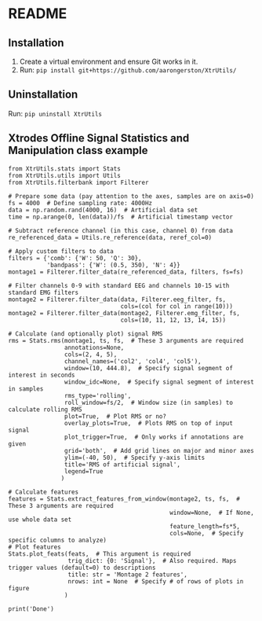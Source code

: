 # README #

## Installation ##

1. Create a virtual environment and ensure Git works in it.
3. Run: `pip install git+https://github.com/aarongerston/XtrUtils/`

## Uninstallation

Run: `pip uninstall XtrUtils`
    
## Xtrodes Offline Signal Statistics and Manipulation class example ##

    from XtrUtils.stats import Stats
    from XtrUtils.utils import Utils
    from XtrUtils.filterbank import Filterer

    # Prepare some data (pay attention to the axes, samples are on axis=0)
    fs = 4000  # Define sampling rate: 4000Hz
    data = np.random.rand(4000, 16)  # Artificial data set
    time = np.arange(0, len(data))/fs  # Artificial timestamp vector

    # Subtract reference channel (in this case, channel 0) from data
    re_referenced_data = Utils.re_reference(data, reref_col=0)

    # Apply custom filters to data
    filters = {'comb': {'W': 50, 'Q': 30},
               'bandpass': {'W': (0.5, 350), 'N': 4}}
    montage1 = Filterer.filter_data(re_referenced_data, filters, fs=fs)

    # Filter channels 0-9 with standard EEG and channels 10-15 with standard EMG filters
    montage2 = Filterer.filter_data(data, Filterer.eeg_filter, fs,
                                    cols=(col for col in range(10)))
    montage2 = Filterer.filter_data(montage2, Filterer.emg_filter, fs,
                                    cols=(10, 11, 12, 13, 14, 15))

    # Calculate (and optionally plot) signal RMS
    rms = Stats.rms(montage1, ts, fs,  # These 3 arguments are required
                    annotations=None,
                    cols=(2, 4, 5),
                    channel_names=('col2', 'col4', 'col5'),
                    window=(10, 444.8),  # Specify signal segment of interest in seconds
                    window_idc=None,  # Specify signal segment of interest in samples
                    rms_type='rolling',
                    roll_window=fs/2,  # Window size (in samples) to calculate rolling RMS
                    plot=True,  # Plot RMS or no?
                    overlay_plots=True,  # Plots RMS on top of input signal
                    plot_trigger=True,  # Only works if annotations are given
                    grid='both',  # Add grid lines on major and minor axes
                    ylim=(-40, 50),  # Specify y-axis limits
                    title='RMS of artificial signal',
                    legend=True
                   )

    # Calculate features
    features = Stats.extract_features_from_window(montage2, ts, fs,  # These 3 arguments are required
                                                  window=None,  # If None, use whole data set
                                                  feature_length=fs*5,
                                                  cols=None,  # Specify specific columns to analyze)
    # Plot features
    Stats.plot_feats(feats,  # This argument is required
                     trig_dict: {0: 'Signal'},  # Also required. Maps trigger values (default=0) to descriptions
                     title: str = 'Montage 2 features',
                     nrows: int = None  # Specify # of rows of plots in figure
                    )

    print('Done')